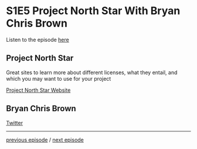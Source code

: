 # S1E5 Project North Star With Bryan Chris Brown

Listen to the episode [here](https://fosspod.content.town/episodes/project-north-star-with-bryan-chris-brown)

## Project North Star
Great sites to learn more about different licenses, what they entail, and which you may want to use for your project

[Project North Star Website](https://docs.projectnorthstar.org/)

## Bryan Chris Brown

[Twitter](https://twitter.com/BryanChrisBrown)

---

[previous episode](S1E4-OSS101.md) / [next episode]()